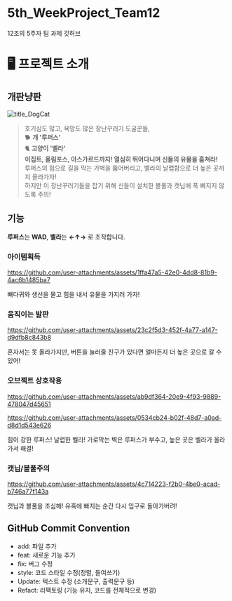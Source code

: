 # 5th_WeekProject_Team12
12조의 5주자 팀 과제 깃허브

# 🖥️ 프로젝트 소개

## 개판냥판

![title_DogCat](https://github.com/user-attachments/assets/c8ea83c5-a7dc-40a2-ac67-b3692210d50a)

> 호기심도 많고, 욕망도 많은 장난꾸러기 도굴꾼들,    
> 🐕 **개 '루퍼스'**    
> 🐈 **고양이 '벨라'**    
> **이집트, 올림포스, 아스가르드까지! 열심히 뛰어다니며 신들의 유물을 훔쳐라!**   
> 루퍼스의 힘으로 길을 막는 가벽을 뚫어버리고, 벨라의 날렵함으로 더 높은 곳까지 올라가자!   
> 하지만 이 장난꾸러기들을 잡기 위해 신들이 설치한 볼풀과 캣닙에 푹 빠지지 않도록 주의!   

## 기능

**루퍼스**는 **WAD**, **벨라**는 **←↑→** 로 조작합니다. 

### 아이템획득
https://github.com/user-attachments/assets/1ffa47a5-42e0-4dd8-81b9-4ac6b1485ba7

뼈다귀와 생선을 물고 힘을 내서 유물을 가지러 가자!

### 움직이는 발판

https://github.com/user-attachments/assets/23c2f5d3-452f-4a77-a147-d9dfb8c843b8

혼자서는 못 올라가지만, 버튼을 눌러줄 친구가 있다면 얼마든지 더 높은 곳으로 갈 수 있어!

### 오브젝트 상호작용

https://github.com/user-attachments/assets/ab9df364-20e9-4f93-9889-478047d45651

https://github.com/user-attachments/assets/0534cb24-b02f-48d7-a0ad-d8d1d543e626

힘이 강한 루퍼스! 날렵한 벨라!
가로막는 벽은 루퍼스가 부수고, 높은 곳은 벨라가 올라가서 해결!

### 캣닙/볼풀주의

https://github.com/user-attachments/assets/4c714223-f2b0-4be0-acad-b746a77f143a

캣닙과 볼풀을 조심해! 유혹에 빠지는 순간 다시 입구로 돌아가버려!



## GitHub Commit Convention
- add: 파일 추가
- feat: 새로운 기능 추가
- fix: 버그 수정
- style: 코드 스타일 수정(정렬, 들여쓰기)
- Update: 텍스트 수정 (소개문구, 출력문구 등)
- Refact: 리팩토링 (기능 유지, 코드를 전체적으로 변경)
